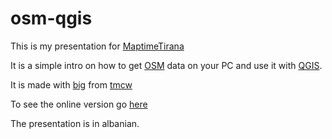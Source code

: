 # osm-qgis
This is my presentation for [MaptimeTirana](maptime.io/tirana)

It is a simple intro on how to get [OSM](openstreetmap.org) data on your PC and use it with [QGIS](qgis.org).

It is made with [big](https://github.com/tmcw/big/) from [tmcw](https://macwright.org/)

To see the online version go [here](harta.xyz/osm-qgis)

The presentation is in albanian.



